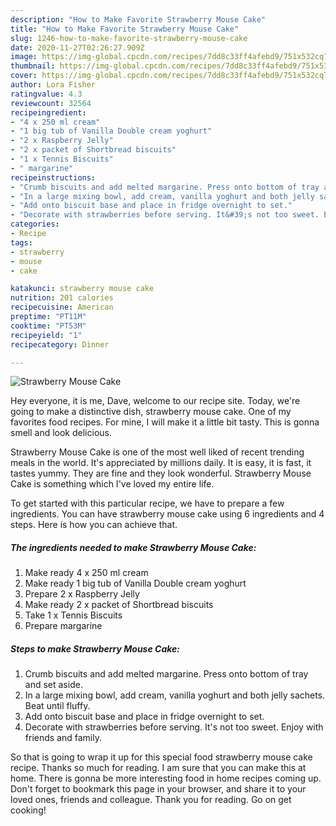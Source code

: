 ```yaml
---
description: "How to Make Favorite Strawberry Mouse Cake"
title: "How to Make Favorite Strawberry Mouse Cake"
slug: 1246-how-to-make-favorite-strawberry-mouse-cake
date: 2020-11-27T02:26:27.909Z
image: https://img-global.cpcdn.com/recipes/7dd8c33ff4afebd9/751x532cq70/strawberry-mouse-cake-recipe-main-photo.jpg
thumbnail: https://img-global.cpcdn.com/recipes/7dd8c33ff4afebd9/751x532cq70/strawberry-mouse-cake-recipe-main-photo.jpg
cover: https://img-global.cpcdn.com/recipes/7dd8c33ff4afebd9/751x532cq70/strawberry-mouse-cake-recipe-main-photo.jpg
author: Lora Fisher
ratingvalue: 4.3
reviewcount: 32564
recipeingredient:
- "4 x 250 ml cream"
- "1 big tub of Vanilla Double cream yoghurt"
- "2 x Raspberry Jelly"
- "2 x packet of Shortbread biscuits"
- "1 x Tennis Biscuits"
- " margarine"
recipeinstructions:
- "Crumb biscuits and add melted margarine. Press onto bottom of tray and set aside."
- "In a large mixing bowl, add cream, vanilla yoghurt and both jelly sachets. Beat until fluffy."
- "Add onto biscuit base and place in fridge overnight to set."
- "Decorate with strawberries before serving. It&#39;s not too sweet. Enjoy with friends and family."
categories:
- Recipe
tags:
- strawberry
- mouse
- cake

katakunci: strawberry mouse cake 
nutrition: 201 calories
recipecuisine: American
preptime: "PT11M"
cooktime: "PT53M"
recipeyield: "1"
recipecategory: Dinner

---
```



![Strawberry Mouse Cake](https://img-global.cpcdn.com/recipes/7dd8c33ff4afebd9/751x532cq70/strawberry-mouse-cake-recipe-main-photo.jpg)

Hey everyone, it is me, Dave, welcome to our recipe site. Today, we're going to make a distinctive dish, strawberry mouse cake. One of my favorites food recipes. For mine, I will make it a little bit tasty. This is gonna smell and look delicious.



Strawberry Mouse Cake is one of the most well liked of recent trending meals in the world. It's appreciated by millions daily. It is easy, it is fast, it tastes yummy. They are fine and they look wonderful. Strawberry Mouse Cake is something which I've loved my entire life.


To get started with this particular recipe, we have to prepare a few ingredients. You can have strawberry mouse cake using 6 ingredients and 4 steps. Here is how you can achieve that.

<!--inarticleads1-->

##### The ingredients needed to make Strawberry Mouse Cake:

1. Make ready 4 x 250 ml cream
1. Make ready 1 big tub of Vanilla Double cream yoghurt
1. Prepare 2 x Raspberry Jelly
1. Make ready 2 x packet of Shortbread biscuits
1. Take 1 x Tennis Biscuits
1. Prepare  margarine




<!--inarticleads2-->

##### Steps to make Strawberry Mouse Cake:

1. Crumb biscuits and add melted margarine. Press onto bottom of tray and set aside.
1. In a large mixing bowl, add cream, vanilla yoghurt and both jelly sachets. Beat until fluffy.
1. Add onto biscuit base and place in fridge overnight to set.
1. Decorate with strawberries before serving. It&#39;s not too sweet. Enjoy with friends and family.




So that is going to wrap it up for this special food strawberry mouse cake recipe. Thanks so much for reading. I am sure that you can make this at home. There is gonna be more interesting food in home recipes coming up. Don't forget to bookmark this page in your browser, and share it to your loved ones, friends and colleague. Thank you for reading. Go on get cooking!
